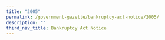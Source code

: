 ```yaml
---
title: "2005"
permalink: /government-gazette/bankruptcy-act-notice/2005/
description: ""
third_nav_title: Bankruptcy Act Notice
---
```

